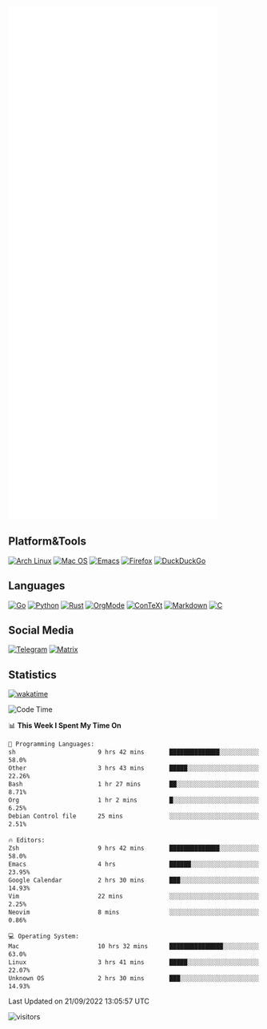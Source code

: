 ![Metrics](https://github.com/SteamedFish/SteamedFish/blob/master/github-metrics.svg)

## Platform&Tools

[![Arch Linux](https://img.shields.io/badge/ArchLinux-1793D1?logo=arch-linux&logoColor=fff&style=flat-square)](https://archlinux.org/)
[![Mac OS](https://img.shields.io/badge/MacOS-000000?style=flat-square&logo=macos&logoColor=F0F0F0)](https://www.apple.com/macos/)
[![Emacs](https://img.shields.io/badge/Emacs-%237F5AB6.svg?&style=flat-square&logo=gnu-emacs&logoColor=white)](https://www.gnu.org/software/emacs/)
[![Firefox](https://img.shields.io/badge/Firefox-FF7139?style=flat-square&logo=Firefox-Browser&logoColor=white)](https://firefox.com/)
[![DuckDuckGo](https://img.shields.io/badge/DuckDuckGo-DE5833?style=flat-square&logo=DuckDuckGo&logoColor=white)](https://duckduckgo.com/)

## Languages

[![Go](https://img.shields.io/badge/Golang-%2300ADD8.svg?style=flat-square&logo=go&logoColor=white)](https://golang.org/)
[![Python](https://img.shields.io/badge/Python-3670A0?style=flat-square&logo=python&logoColor=ffdd54)](https://www.python.org/)
[![Rust](https://img.shields.io/badge/Rust-%23000000.svg?style=flat-square&logo=rust&logoColor=white)](https://www.rust-lang.org/)
[![OrgMode](https://img.shields.io/badge/OrgMode-%23000000.svg?style=flat-square&logo=org&logoColor=white)](https://orgmode.org/)
[![ConTeXt](https://img.shields.io/badge/ConTeXt-%23008080.svg?style=flat-square&logo=latex&logoColor=white)](https://contextgarden.net/)
[![Markdown](https://img.shields.io/badge/MarkDown-%23000000.svg?style=flat-square&logo=markdown&logoColor=white)](https://daringfireball.net/projects/markdown/)
[![C](https://img.shields.io/badge/C-%2300599C.svg?style=flat-square&logo=c&logoColor=white)](https://www.iso.org/standard/74528.html)

## Social Media
[![Telegram](https://img.shields.io/badge/SteamedFish-2CA5E0?style=social&logo=telegram&logoColor=white)](https://t.me/SteamedFish)
[![Matrix](https://img.shields.io/badge/SteamedFish-2CA5E0?style=social&logo=matrix&logoColor=black)](https://matrix.to/#/@i:steamedfish.org)

## Statistics
[![wakatime](https://wakatime.com/badge/user/168280d6-fcf2-4b4f-ad3a-dc4612f35b38.svg)](https://wakatime.com/@168280d6-fcf2-4b4f-ad3a-dc4612f35b38)

<!--START_SECTION:waka-->
![Code Time](http://img.shields.io/badge/Code%20Time-2%2C019%20hrs%2020%20mins-blue)

📊 **This Week I Spent My Time On** 

```text
💬 Programming Languages: 
sh                       9 hrs 42 mins       ██████████████░░░░░░░░░░░   58.0% 
Other                    3 hrs 43 mins       █████░░░░░░░░░░░░░░░░░░░░   22.26% 
Bash                     1 hr 27 mins        ██░░░░░░░░░░░░░░░░░░░░░░░   8.71% 
Org                      1 hr 2 mins         █░░░░░░░░░░░░░░░░░░░░░░░░   6.25% 
Debian Control file      25 mins             ░░░░░░░░░░░░░░░░░░░░░░░░░   2.51%

🔥 Editors: 
Zsh                      9 hrs 42 mins       ██████████████░░░░░░░░░░░   58.0% 
Emacs                    4 hrs               ██████░░░░░░░░░░░░░░░░░░░   23.95% 
Google Calendar          2 hrs 30 mins       ███░░░░░░░░░░░░░░░░░░░░░░   14.93% 
Vim                      22 mins             ░░░░░░░░░░░░░░░░░░░░░░░░░   2.25% 
Neovim                   8 mins              ░░░░░░░░░░░░░░░░░░░░░░░░░   0.86%

💻 Operating System: 
Mac                      10 hrs 32 mins      ███████████████░░░░░░░░░░   63.0% 
Linux                    3 hrs 41 mins       █████░░░░░░░░░░░░░░░░░░░░   22.07% 
Unknown OS               2 hrs 30 mins       ███░░░░░░░░░░░░░░░░░░░░░░   14.93%

```


 Last Updated on 21/09/2022 13:05:57 UTC
<!--END_SECTION:waka-->

![visitors](https://visitor-badge.laobi.icu/badge?page_id=SteamedFish.SteamedFish)
